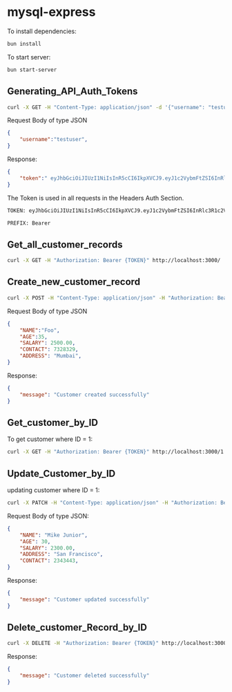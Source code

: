 # mysql-express

To install dependencies:

```bash
bun install
```

To start server:

```bash
bun start-server
```

## Generating_API_Auth_Tokens
  
```bash
curl -X GET -H "Content-Type: application/json" -d '{"username": "testuser"}' http://localhost:3000/generate-token
```

Request Body of type JSON

```json
{
    "username":"testuser",
}
```

Response:

```json
{
    "token":" eyJhbGciOiJIUzI1NiIsInR5cCI6IkpXVCJ9.eyJ1c2VybmFtZSI6InRlc3R1c2VyIiwiaWF0IjoxNzIxNDc1MTg0LCJleHAiOjE3MjE0Nzg3ODR9.s-5E67LYn_dfIg6O-LXO0reSex0OU6R5XHyIK7lsPYE"
}
```

The Token is used in all requests in the Headers Auth Section.

```bash
TOKEN: eyJhbGciOiJIUzI1NiIsInR5cCI6IkpXVCJ9.eyJ1c2VybmFtZSI6InRlc3R1c2VyIiwiaWF0IjoxNzIxNDc1MTg0LCJleHAiOjE3MjE0Nzg3ODR9.s-5E67LYn_dfIg6O-LXO0reSex0OU6R5XHyIK7lsPYE

PREFIX: Bearer
```

## Get_all_customer_records

```bash
curl -X GET -H "Authorization: Bearer {TOKEN}" http://localhost:3000/
```

## Create_new_customer_record

```bash
curl -X POST -H "Content-Type: application/json" -H "Authorization: Bearer {TOKEN}" http://localhost:3000/customer -d '{"NAME": "Foo", "AGE": 35, "SALARY": 2500, "CONTACT": 7328329, "ADDRESS": "Mumbai"}'
```

Request Body of type JSON

```json
{
    "NAME":"Foo",
    "AGE":35,
    "SALARY": 2500.00,
    "CONTACT": 7328329,
    "ADDRESS": "Mumbai",
}
```

Response:

```json
{
    "message": "Customer created successfully"
}
```

## Get_customer_by_ID

To get customer where ID = 1:

```bash
curl -X GET -H "Authorization: Bearer {TOKEN}" http://localhost:3000/1
```

## Update_Customer_by_ID

updating customer where ID = 1:

```bash
curl -X PATCH -H "Content-Type: application/json" -H "Authorization: Bearer {TOKEN}" http://localhost:3000/update/ -d '{"NAME": "Mike Junior", "AGE": 30, "SALARY": 2300.00, "ADDRESS": "San Francisco", "CONTACT": 2343443}'
```

Request Body of type JSON:

```json
{
    "NAME": "Mike Junior",
    "AGE": 30,
    "SALARY": 2300.00,
    "ADDRESS": "San Francisco",
    "CONTACT": 2343443,
}
```

Response:

```json
{
    "message": "Customer updated successfully"
}
```

## Delete_customer_Record_by_ID

```bash
curl -X DELETE -H "Authorization: Bearer {TOKEN}" http://localhost:3000/8
```

Response:

```json
{
    "message": "Customer deleted successfully"
}
```
